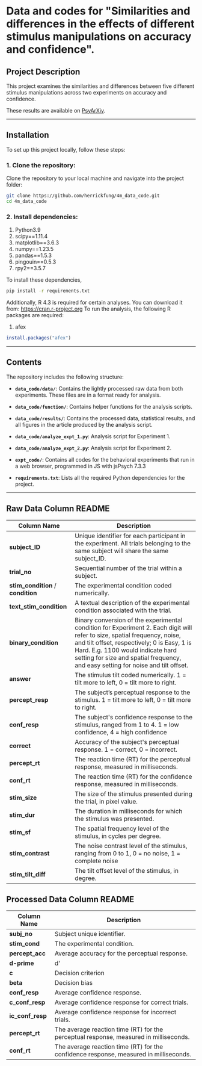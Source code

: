 # Data and codes for "Similarities and differences in the effects of different stimulus manipulations on accuracy and confidence".


## Project Description

This project examines the similarities and differences between five different stimulus manipulations across two experiments on accuracy and confidence. 

These results are available on [PsyArXiv](https://osf.io/preprints/psyarxiv/b7kru_v1).

---

## Installation

To set up this project locally, follow these steps:

### 1. Clone the repository:
Clone the repository to your local machine and navigate into the project folder:
```bash
git clone https://github.com/herrickfung/4m_data_code.git
cd 4m_data_code
```

### 2. Install dependencies:
1. Python3.9
2. scipy==1.11.4
3. matplotlib==3.6.3
4. numpy==1.23.5
5. pandas==1.5.3
6. pingouin==0.5.3
7. rpy2==3.5.7

To install these dependencies, 
```bash
pip install -r requirements.txt
```

Additionally, R 4.3 is required for certain analyses. You can download it from:
https://cran.r-project.org
To run the analysis, the following R packages are required:
1. afex
```R
install.packages("afex")
```

---

## Contents

The repository includes the following structure:

- **`data_code/data/`**: Contains the lightly processed raw data from both experiments. These files are in a format ready for analysis.

- **`data_code/function/`**: Contains helper functions for the analysis scripts.

- **`data_code/results/`**: Contains the processed data, statistical results, and all figures in the article produced by the analysis script.

- **`data_code/analyze_expt_1.py`**: Analysis script for Experiment 1.
- **`data_code/analyze_expt_2.py`**: Analysis script for Experiment 2.

- **`expt_code/`**: Contains all codes for the behavioral experiments that run in a web browser, programmed in JS with jsPsych 7.3.3

- **`requirements.txt`**: Lists all the required Python dependencies for the project.

---

## Raw Data Column README

| Column Name         | Description                                                                                       |
|---------------------|---------------------------------------------------------------------------------------------------|
| **subject_ID**       | Unique identifier for each participant in the experiment. All trials belonging to the same subject will share the same subject_ID. |
| **trial_no**         | Sequential number of the trial within a subject.       |
| **stim_condition** / **condition**  | The experimental condition coded numerically.  |
| **text_stim_condition** | A textual description of the experimental condition associated with the trial. |
| **binary_condition** | Binary conversion of the experimental condition for Experiment 2. Each digit will refer to size, spatial frequency, noise, and tilt offset, respectively; 0 is Easy, 1 is Hard. E.g. 1100 would indicate hard setting for size and spatial frequency, and easy setting for noise and tilt offset.|
| **answer**           | The stimulus tilt coded numerically. 1 = tilt more to left, 0 = tilt more to right. |
| **percept_resp**     | The subject’s perceptual response to the stimulus. 1 = tilt more to left, 0 = tilt more to right. |
| **conf_resp**        | The subject's confidence response to the stimulus, ranged from 1 to 4. 1 = low confidence, 4 = high confidence |
| **correct**          | Accuracy of the subject's perceptual response. 1 = correct, 0 = incorrect. |
| **percept_rt**       | The reaction time (RT) for the perceptual response, measured in milliseconds. |
| **conf_rt**          | The reaction time (RT) for the confidence response, measured in milliseconds.  |
| **stim_size**        | The size of the stimulus presented during the trial, in pixel value. |
| **stim_dur**         | The duration in milliseconds for which the stimulus was presented.  |
| **stim_sf**          | The spatial frequency level of the stimulus, in cycles per degree. |
| **stim_contrast**    | The noise contrast level of the stimulus, ranging from 0 to 1, 0 = no noise, 1 = complete noise |
| **stim_tilt_diff**   | The tilt offset level of the stimulus, in degree. |

## Processed Data Column README

| Column Name       | Description                                                                                       |
|-------------------|---------------------------------------------------------------------------------------------------|
| **subj_no**       | Subject unique identifier. |
| **stim_cond**     | The experimental condition.        |
| **percept_acc**   | Average accuracy for the perceptual response.  |
| **d-prime**       | d' |
| **c**             | Decision criterion |
| **beta**          | Decision bias |
| **conf_resp**     | Average confidence response. |
| **c_conf_resp**   | Average confidence response for correct trials. |
| **ic_conf_resp**  | Average confidence response for incorrect trials. |
| **percept_rt**    | The average reaction time (RT) for the perceptual response, measured in milliseconds. |
| **conf_rt**       | The average reaction time (RT) for the confidence response, measured in milliseconds.  |
